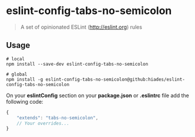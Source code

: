 # eslint-config-tabs-no-semicolon

> A set of opinionated ESLint (http://eslint.org) rules

## Usage
``` shell
# local
npm install --save-dev eslint-config-tabs-no-semicolon

# global
npm install -g eslint-config-tabs-no-semicolon@github:hiades/eslint-config-tabs-no-semicolon
```

On your **eslintConfig** section on your **package.json** or **.eslintrc** file add the following code:

``` js
{
	"extends": "tabs-no-semicolon",
	// Your overrides...
}
```
